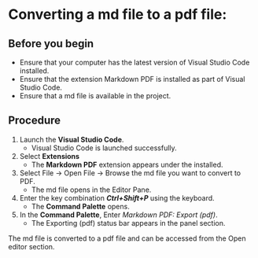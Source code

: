 
# Converting a md file to a pdf file:


## Before you begin

* Ensure that your computer has the latest version of Visual Studio Code installed.
* Ensure that the extension Markdown PDF is installed as part of Visual Studio Code.
* Ensure that a md file is available in the project.

## Procedure

1. Launch the **Visual Studio Code**.
    - Visual Studio Code is launched successfully.
2. Select **Extensions**
    - The **Markdown PDF** extension appears under the installed.
3. Select File -> Open File -> Browse the md file you want to convert to PDF.
    - The md file opens in the Editor Pane.
4. Enter the key combination ***Ctrl+Shift+P*** using the keyboard.
    - The **Command Palette** opens.
5. In the **Command Palette**, Enter *Markdown PDF: Export (pdf)*.
    - The Exporting (pdf) status bar appears in the panel section.

The md file is converted to a pdf file and can be accessed from the Open editor section.